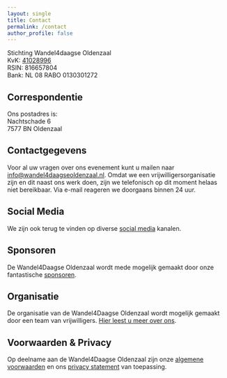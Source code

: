 ```yaml
---
layout: single
title: Contact
permalink: /contact
author_profile: false
---
```


Stichting Wandel4daagse Oldenzaal  
KvK: [41028996](https://www.kvk.nl/orderstraat/bedrijf-kiezen/?orig=#!shop?&q=41028996&start=0&prefproduct=&prefpayment=)  
RSIN: 816657804  
Bank: NL 08 RABO 0130301272  

## Correspondentie

Ons postadres is:  
Nachtschade 6  
7577 BN Oldenzaal  

## Contactgegevens

Voor al uw vragen over ons evenement kunt u mailen naar [info@wandel4daagseoldenzaal.nl](mailto:info@wandel4daagseoldenzaal.nl). Omdat we een vrijwilligersorganisatie zijn en dit naast ons werk doen, zijn we telefonisch op dit moment helaas niet bereikbaar. Via e-mail reageren we doorgaans binnen 24 uur.  

## Social Media

We zijn ook terug te vinden op diverse [social media](/socials) kanalen.  

## Sponsoren

De Wandel4Daagse Oldenzaal wordt mede mogelijk gemaakt door onze fantastische [sponsoren](/sponsoren).  

## Organisatie

De organisatie van de Wandel4Daagse Oldenzaal wordt mogelijk gemaakt door een team van vrijwilligers. [Hier leest u meer over ons](/organisatie).

## Voorwaarden & Privacy

Op deelname aan de Wandel4Daagse Oldenzaal zijn onze [algemene voorwaarden](/voorwaarden) en ons [privacy statement](/privacy) van toepassing.  
